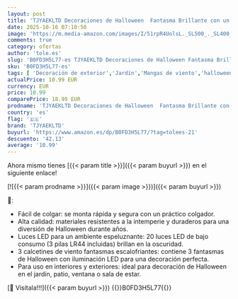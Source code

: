 ```yaml
---
layout: post
title: 'TJYAEKLTD Decoraciones de Halloween  Fantasma Brillante con un Sombrero de Bruja  3 Unidades de 80 x 25 cm  decoración de Halloween  Exterior  Interior y Exterior  Blanco '
date: 2025-10-16 07:10:50
image: 'https://m.media-amazon.com/images/I/51rpR4UolsL._SL500_._SL400_.jpg'
comments: true
category: ofertas
author: 'tole.es'
slug: 'B0FD3H5L77-es TJYAEKLTD Decoraciones de Halloween Fantasma Brillante con...'
sku: 'B0FD3H5L77-es'
tags: [ 'Decoración de exterior','Jardín','Mangas de viento','halloween','tjyaekltd','🇪🇸', ]
actualPrice: 10.99 EUR
currency: EUR
price: 10.99
comparePrice: 18.99 EUR
prodname: 'TJYAEKLTD Decoraciones de Halloween  Fantasma Brillante con un Sombrero de Bruja  3 Unidades de 80 x 25 cm  decoración de Halloween  Exterior  Interior y Exterior  Blanco '
country: 'es'
flag: '🇪🇸'
brand: 'TJYAEKLTD'
buyurl: 'https://www.amazon.es/dp/B0FD3H5L77/?tag=tolees-21'
descuento: '42.13'
average: '10.99'
---
```


Ahora mismo tienes [{{< param title >}}]({{< param buyurl >}}) en el siguiente enlace!

[![{{< param prodname >}}]({{< param image >}})]({{< param buyurl >}})

🔎:

- Fácil de colgar: se monta rápida y segura con un práctico colgador.
- Alta calidad: materiales resistentes a la intemperie y duraderos para una diversión de Halloween durante años.
- Luces LED para un ambiente espeluznante: 20 luces LED de bajo consumo (3 pilas LR44 incluidas) brillan en la oscuridad.
- 3 calcetines de viento fantasmas escalofriantes: contiene 3 fantasmas de Halloween con iluminación LED para una decoración perfecta.
- Para uso en interiores y exteriores: ideal para decoración de Halloween en el jardín, patio, ventana o sala de estar.

[🛒 Visítala!!!]({{< param buyurl >}})
{{<world>}}B0FD3H5L77{{</world>}}
